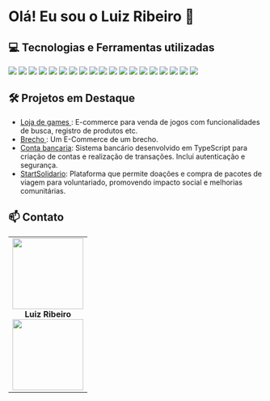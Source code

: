 # Olá! Eu sou o Luiz Ribeiro 👋

## 💻 Tecnologias e Ferramentas utilizadas 
<div align="left">
<img src="https://img.shields.io/badge/HTML5-E34F26?style=for-the-badge&logo=html5&logoColor=white">
<img src="https://img.shields.io/badge/CSS3-1572B6?style=for-the-badge&logo=css3&logoColor=white">
<img src="https://img.shields.io/badge/JavaScript-323330?style=for-the-badge&logo=javascript&logoColor=F7DF1E">
<img src="https://img.shields.io/badge/TypeScript-007ACC?style=for-the-badge&logo=typescript&logoColor=white">
<img src="https://img.shields.io/badge/npm-CB3837?style=for-the-badge&logo=npm&logoColor=white">
<img src="https://img.shields.io/badge/Node.js-339933?style=for-the-badge&logo=nodedotjs&logoColor=white">
<img src="https://img.shields.io/badge/MySQL-005C84?style=for-the-badge&logo=mysql&logoColor=white">
<img src="https://img.shields.io/badge/nestjs-E0234E?style=for-the-badge&logo=nestjs&logoColor=white">
<img src="https://img.shields.io/badge/JWT-000000?style=for-the-badge&logo=JSON%20web%20tokens&logoColor=white">
<img src="https://img.shields.io/badge/Jest-C21325?style=for-the-badge&logo=jest&logoColor=white">
<img src="https://img.shields.io/badge/Swagger-85EA2D?style=for-the-badge&logo=Swagger&logoColor=white">
<img src="https://img.shields.io/badge/Heroku-430098?style=for-the-badge&logo=heroku&logoColor=white">
<img src="https://img.shields.io/badge/React-20232A?style=for-the-badge&logo=react&logoColor=61DAFB">
<img src="https://img.shields.io/badge/Figma-F24E1E?style=for-the-badge&logo=figma&logoColor=white">
<img src="https://img.shields.io/badge/Bootstrap-563D7C?style=for-the-badge&logo=bootstrap&logoColor=white">
<img src="https://img.shields.io/badge/GIT-E44C30?style=for-the-badge&logo=git&logoColor=white">
<img src="https://img.shields.io/badge/GitHub-100000?style=for-the-badge&logo=github&logoColor=white">
<img src="https://img.shields.io/badge/VSCode-0078D4?style=for-the-badge&logo=visual%20studio%20code&logoColor=white">
<img src="https://img.shields.io/badge/Insomnia-5849be?style=for-the-badge&logo=Insomnia&logoColor=white">
</div>

## 🛠️ Projetos em Destaque
- [Loja de games ](https://github.com/LuizRibeiro-dev/loja_games): E-commerce para venda de jogos com funcionalidades de busca, registro de produtos etc.
- [Brecho ](https://github.com/LuizRibeiro-dev/brecho): Um E-Commerce de um brecho.
- [Conta bancaria](https://github.com/LuizRibeiro-dev/contabancaria): Sistema bancário desenvolvido em TypeScript para criação de contas e realização de
transações. Inclui autenticação e segurança.
- [StartSolidario](https://github.com/StartSolidario): Plataforma que permite doações e compra de pacotes de viagem para voluntariado,
promovendo impacto social e melhorias comunitárias.

## 📫 Contato
<table>
  <tr>
    <td align="center">
      <img src="https://avatars.githubusercontent.com/u/172198726?v=4" width="140px">
        <br>
        <b>Luiz Ribeiro</b>
      </a>
      <br>
      <sub>
     <a target="_blank" href="https://www.linkedin.com/in/-luizribeiro/"><img src="https://img.shields.io/badge/LinkedIn-0077B5?style=for-the-badge&logo=linkedin&logoColor=white" width="140px" >
      <br>
      </sub>    
    </td>
</tr>
</table>
